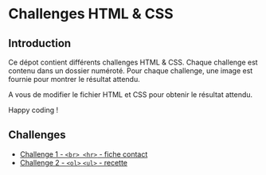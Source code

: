 # Challenges HTML & CSS

## Introduction

Ce dépot contient différents challenges HTML & CSS. Chaque challenge est contenu dans un dossier numéroté. Pour chaque challenge, une image est fournie pour montrer le résultat attendu.

A vous de modifier le fichier HTML et CSS pour obtenir le résultat attendu.

Happy coding !

## Challenges

- [Challenge 1 - `<br> <hr>` - fiche contact ](./Challenge-1/)
- [Challenge 2 - `<ol>` `<ul>` - recette ](./Challenge-2/)
